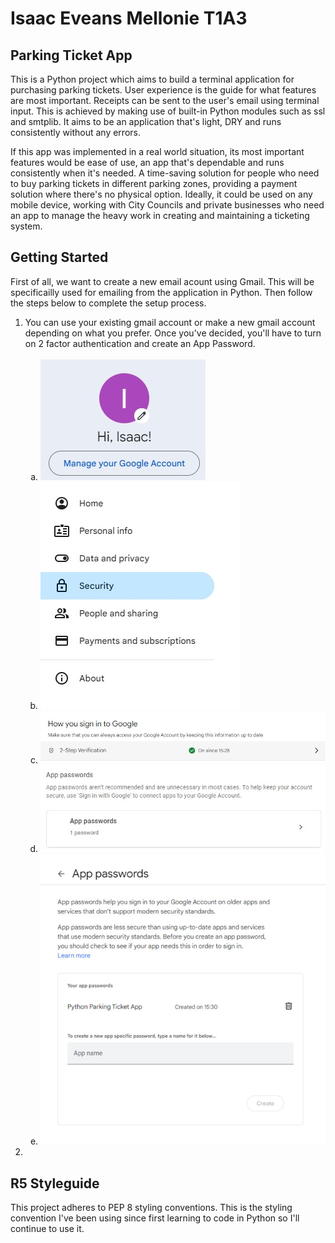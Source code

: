 <h1>Isaac Eveans Mellonie T1A3</h1>
<h2>Parking Ticket App</h2>

This is a Python project which aims to build a terminal application for purchasing parking tickets. User experience is the guide for what features are most important. Receipts can be sent to the user's email using terminal input. This is achieved by making use of built-in Python modules such as ssl and smtplib. It aims to be an application that's light, DRY and runs consistently without any errors. 

If this app was implemented in a real world situation, its most important features would be ease of use, an app that's dependable and runs consistently when it's needed. A time-saving solution for people who need to buy parking tickets in different parking zones, providing a payment solution where there's no physical option. Ideally, it could be used on any mobile device, working with City Councils and private businesses who need an app to manage the heavy work in creating and maintaining a ticketing system.

<h2>Getting Started</h2>
<p>
First of all, we want to create a new email acount using Gmail. This will be specificailly used for emailing from the application in Python. Then follow the steps below to complete the setup process.
</p>
<ol>
<li> 
You can use your existing gmail account or make a new gmail account depending on what you prefer. Once you've decided, you'll have to turn on 2 factor authentication and create an App Password.
<br>
<br>
<ol type = "a">
<li><img src="./docs/01-setup.jpg"></li>
<li><img src="./docs/02-setup.jpg"></li>
<li><img src="./docs/03-setup.jpg"></li>
<li><img src="./docs/04-setup.jpg"></li>
<li><img src="./docs/05-setup.jpg"></li>
</ol>
</li>
<li>

</li>
</ol>



<h2>R5 Styleguide</h2>

<p>This project adheres to PEP 8 styling conventions. This is the styling convention I've been using since first learning to code in Python so I'll continue to use it.</p>


